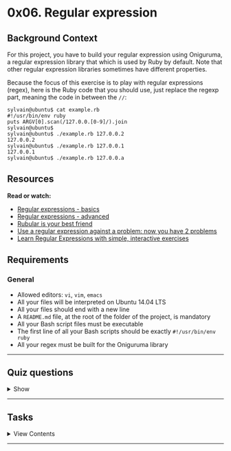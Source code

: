 # 0x06. Regular expression

## Background Context

For this project, you have to build your regular expression using Oniguruma, a regular expression library that which is used by Ruby by default. Note that other regular expression libraries sometimes have different properties.

Because the focus of this exercise is to play with regular expressions (regex), here is the Ruby code that you should use, just replace the regexp part, meaning the code in between the `//`:

```
sylvain@ubuntu$ cat example.rb
#!/usr/bin/env ruby
puts ARGV[0].scan(/127.0.0.[0-9]/).join
sylvain@ubuntu$
sylvain@ubuntu$ ./example.rb 127.0.0.2
127.0.0.2
sylvain@ubuntu$ ./example.rb 127.0.0.1
127.0.0.1
sylvain@ubuntu$ ./example.rb 127.0.0.a
```

## Resources

**Read or watch:**

- [Regular expressions - basics](https://www.slideshare.net/neha_jain/introducing-regular-expressions)
- [Regular expressions - advanced](https://www.slideshare.net/neha_jain/advanced-regular-expressions-80296518)
- [Rubular is your best friend](https://rubular.com/)
- [Use a regular expression against a problem: now you have 2 problems](https://blog.codinghorror.com/regular-expressions-now-you-have-two-problems/)
- [Learn Regular Expressions with simple, interactive exercises](https://regexone.com/)

## Requirements

### General

- Allowed editors: `vi`, `vim`, `emacs`
- All your files will be interpreted on Ubuntu 14.04 LTS
- All your files should end with a new line
- A `README.md` file, at the root of the folder of the project, is mandatory
- All your Bash script files must be executable
- The first line of all your Bash scripts should be exactly `#!/usr/bin/env ruby`
- All your regex must be built for the Oniguruma library

---

## Quiz questions

<details>
<summary>Show</summary>
  
### Question #0

What is the `/holberton/` regexp matching?

- [ ] holbert0n
- [ ] Holberton
- [x] holberton

### Question #1

What is the `/Holbert.n/` regexp matching?

- [x] Holbert.n
- [x] Holberton
- [ ] holberton

### Question #2

What is the `/Holbert*n/` regexp matching?

- [x] Holberttn
- [ ] Holberton
- [ ] Holbert.n

</details>

---

## Tasks

<details>
<summary>View Contents</summary>

### [0. Simply matching Holberton](./0-simply_match_holberton.rb)

Requirements:

- The regular expression must match `Holberton`
- Using the project instructions, create a Ruby script that accepts one argument and pass it to a regular expression matching 
method

Example:

```
sylvain@ubuntu$ ./0-simply_match_holberton.rb Holberton | cat -e
Holberton$
sylvain@ubuntu$ ./0-simply_match_holberton.rb "Holberton School" | cat -e
Holberton$
sylvain@ubuntu$ ./0-simply_match_holberton.rb "Holberton School Holberton" | cat -e
HolbertonHolberton$
sylvain@ubuntu$ ./0-simply_match_holberton.rb "Grace Hopper" | cat -e
$
```

**Repo:**

* GitHub repository: `holberton-system_engineering-devops`
* Directory: `0x06-regular_expressions`
* File: `0-simply_match_holberton.rb`

### [1. Repetition Token #0](./1-repetition_token_0.rb)

Requirements:

- Find the regular expression that will match the above cases
- Using the project instructions, create a Ruby script that accepts one argument and pass it to a regular expression matching method

**Repo:**

* GitHub repository: `holberton-system_engineering-devops`
* Directory: `0x06-regular_expressions`
* File: `1-repetition_token_0.rb`

### [2. Repetition Token #1](./2-repetition_token_1.rb)

Requirements:

- Find the regular expression that will match the above cases
- Using the project instructions, create a Ruby script that accepts one argument and pass it to a regular expression matching method

**Repo:**

* GitHub repository: `holberton-system_engineering-devops`
* Directory: `0x06-regular_expressions`
* File: `2-repetition_token_1.rb`

### [3. Repetition Token #2](./3-repetition_token_2.rb)

Requirements:

- Find the regular expression that will match the above cases
- Using the project instructions, create a Ruby script that accepts one argument and pass it to a regular expression matching method

**Repo:**

* GitHub repository: `holberton-system_engineering-devops`
* Directory: `0x06-regular_expressions`
* File: `3-repetition_token_2.rb`

### [4. Repetition Token #3](./4-repetition_token_3.rb)

Requirements:

- Find the regular expression that will match the above cases
- Using the project instructions, create a Ruby script that accepts one argument and pass it to a regular expression matching method

**Repo:**

* GitHub repository: `holberton-system_engineering-devops`
* Directory: `0x06-regular_expressions`
* File: `4-repetition_token_3.rb`

### [5. Not quite HBTN yet](./5-beginning_and_end.rb)

Requirements:

- The regular expression must be exactly matching a string that starts with h ends with n and can have any single character in between
- Using the project instructions, create a Ruby script that accepts one argument and pass it to a regular expression matching method

Example:

```
sylvain@ubuntu$ ./5-beginning_and_end.rb 'hn' | cat -e
$
sylvain@ubuntu$ ./5-beginning_and_end.rb 'hbn' | cat -e
hbn$
sylvain@ubuntu$ ./5-beginning_and_end.rb 'hbtn' | cat -e
$
sylvain@ubuntu$ ./5-beginning_and_end.rb 'h8n' | cat -e
h8n$
sylvain@ubuntu$
$
```

**Repo:**

* GitHub repository: `holberton-system_engineering-devops`
* Directory: `0x06-regular_expressions`
* File: `5-beginning_and_end.rb`

### [6. Call me maybe](./6-phone_number.rb)

This task is brought to you by Holberton mentor Neha Jain, Senior Software Engineer at LinkedIn.

Requirement:

- The regular expression must match a 10 digit phone number

Example:

```
sylvain@ubuntu$ ./6-phone_number.rb 4155049898 | cat -e
4155049898$
sylvain@ubuntu$ ./6-phone_number.rb " 4155049898" | cat -e
$
sylvain@ubuntu$ ./6-phone_number.rb "415 504 9898" | cat -e
$
sylvain@ubuntu$ ./6-phone_number.rb "415-504-9898" | cat -e
$
sylvain@ubuntu$
```

**Repo:**

* GitHub repository: `holberton-system_engineering-devops`
* Directory: `0x06-regular_expressions`
* File: `6-phone_number.rb`

### [7. OMG WHY ARE YOU SHOUTING?](./7-OMG_WHY_ARE_YOU_SHOUTING.rb)

Requirement:

- The regular expression must be only matching: capital letters

Example:

```
sylvain@ubuntu$ ./7-OMG_WHY_ARE_YOU_SHOUTING.rb "I realLy hOpe VancouvEr posseSs Yummy Soft vAnilla Dupper Mint Ice Nutella cream" | cat -e
ILOVESYSADMIN$
sylvain@ubuntu$ ./7-OMG_WHY_ARE_YOU_SHOUTING.rb "WHAT do you SAY?" | cat -e
WHATSAY$
sylvain@ubuntu$ ./7-OMG_WHY_ARE_YOU_SHOUTING.rb "cannot read you" | cat -e
$
sylvain@ubuntu$
```

**Repo:**

* GitHub repository: `holberton-system_engineering-devops`
* Directory: `0x06-regular_expressions`
* File: `7-OMG_WHY_ARE_YOU_SHOUTING.rb`

### [8. Textme #advanced](./100-textme.rb)

This exercise was prepared for you by Guillaume Plessis, VP of Infrastructure at TextMe. It is something he uses daily.

For this task, you’ll be taking over Guillaume’s responsibilities: one afternoon, a TextMe VoIP Engineer comes to you and explains she wants to run some statistics on the TextMe app text messages transactions.

Requirements:

- Your script should output: `[SENDER],[RECEIVER],[FLAGS]`
- The sender phone number or name (including country code if present)
- The receiver phone number or name (including country code if present)
- The flags that were used

You can find a [log file here](http://intranet-projects-files.s3.amazonaws.com/holbertonschool-sysadmin_devops/78/text_messages.log).

Example:

```
$ ./100-textme.rb 'Feb 1 11:00:00 ip-10-0-0-11 mdr: 2016-02-01 11:00:00 Receive SMS [SMSC:SYBASE1] [SVC:] [ACT:] [BINF:] [FID:] [from:Google] [to:+16474951758] [flags:-1:0:-1:0:-1] [msg:127:This planet has - or rather had - a problem, which was this: most of the people on it were unhappy for pretty much of the time.] [udh:0:]'
Google,+16474951758,-1:0:-1:0:-1
$
$
$ ./100-textme.rb 'Feb 1 11:00:00 ip-10-0-64-10 mdr: 2016-02-01 11:00:00 Receive SMS [SMSC:SYBASE2] [SVC:] [ACT:] [BINF:] [FID:] [from:+17272713208] [to:+19172319348] [flags:-1:0:-1:0:-1] [msg:136:Orbiting this at a distance of roughly ninety-two million miles is an utterly insignificant little blue green planet whose ape-descended] [udh:0:]'
+17272713208,+19172319348,-1:0:-1:0:-1
$
$ ./100-textme.rb 'Feb 1 11:00:00 ip-10-0-64-11 mdr: 2016-02-01 11:00:00 Sent SMS [SMSC:SYBASE1] [SVC:backendtextme] [ACT:] [BINF:] [FID:] [from:18572406905] [to:14022180266] [flags:-1:0:-1:-1:-1] [msg:136:Far out in the uncharted backwaters of the unfashionable end of the western spiral arm of the Galaxy lies a small unregarded yellow sun.] [udh:0:]'
18572406905,14022180266,-1:0:-1:-1:-1
$
$
$ ./100-textme.rb 'Feb 1 11:00:00 ip-10-0-64-11 mdr: 2016-02-01 11:00:00 Sent SMS [SMSC:SYBASE1] [SVC:backendtextme] [ACT:] [BINF:] [FID:] [from:12392190384] [to:19148265919] [flags:-1:0:-1:-1:-1] [msg:99:life forms are so amazingly primitive that they still think digital watches are a pretty neat idea.] [udh:0:]'
12392190384,19148265919,-1:0:-1:-1:-1
$
```

**Repo:**

* GitHub repository: `holberton-system_engineering-devops`
* Directory: `0x06-regular_expressions`
* File: `100-textme.rb`

### 9. Pass LinkedIn technical interview level0 #advanced

One way to get started in getting a Software Engineering job at LinkedIn is to solve their regex puzzle.

Requirements:

- Solve LinkedIn regex puzzle: [https://engineering.linkedin.com/puzzle](https://engineering.linkedin.com/puzzle)
- Provide as an answer file a screenshot of the “Congratulations” screen with the date and time of completion

Well, I guess I can get into LinkedIn hiring process:

**It is your responsibility to request a review for this task from a peer. If no peers have been reviewed, you should request a review from a TA or staff member**.

**Repo:**

* GitHub repository: `holberton-system_engineering-devops`
* Directory: `0x06-regular_expressions`
* File: `101-passed_linkedin_regex_challenge.jpg`

</details>

---
